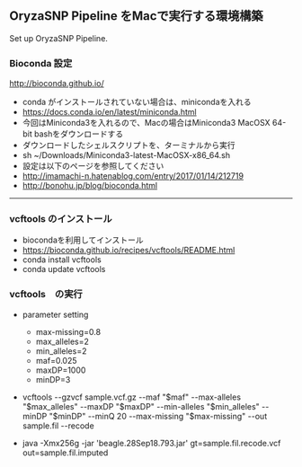 ## OryzaSNP Pipeline をMacで実行する環境構築
Set up OryzaSNP Pipeline.

### Bioconda 設定
http://bioconda.github.io/
- conda がインストールされていない場合は、minicondaを入れる
- https://docs.conda.io/en/latest/miniconda.html
- 今回はMiniconda3を入れるので、Macの場合はMiniconda3 MacOSX 64-bit bashをダウンロードする
- ダウンロードしたシェルスクリプトを、ターミナルから実行
- sh ~/Downloads/Miniconda3-latest-MacOSX-x86_64.sh
- 設定は以下のページを参照してください
- http://imamachi-n.hatenablog.com/entry/2017/01/14/212719
- http://bonohu.jp/blog/bioconda.html



***

### vcftools のインストール
- biocondaを利用してインストール
- https://bioconda.github.io/recipes/vcftools/README.html
- conda install vcftools
- conda update vcftools

### vcftools　の実行
- parameter setting
  - max-missing=0.8 
  - max_alleles=2
  - min_alleles=2
  - maf=0.025
  - maxDP=1000
  - minDP=3


- vcftools --gzvcf sample.vcf.gz  --maf "$maf" --max-alleles "$max_alleles" --maxDP "$maxDP" --min-alleles "$min_alleles" --minDP "$minDP" --minQ 20 --max-missing "$max-missing" --out sample.fil --recode
- java -Xmx256g -jar 'beagle.28Sep18.793.jar'  gt=sample.fil.recode.vcf out=sample.fil.imputed



